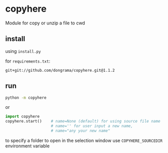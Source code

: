 # copyhere

Module for copy or unzip a file to cwd

## install

using `install.py`

for `requirements.txt`:

```text
git+git://github.com/dongrama/copyhere.git@1.1.2
```

## run

```bash
python -m copyhere
```

or

```python
import copyhere
copyhere.start()    # name=None (default) for using source file name
                    # name='' for user input a new name,
                    # name="any your new name"
```

to specify a folder to open in the selection window use `COPYHERE_SOURCEDIR` environment variable